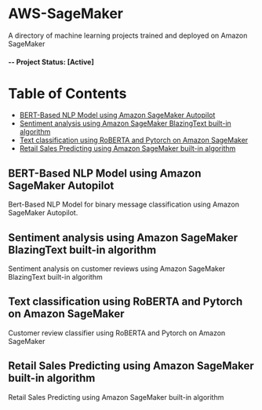 # AWS-SageMaker
A directory of machine learning projects trained and deployed on Amazon SageMaker

#### -- Project Status: [Active]

# Table of Contents
- [BERT-Based NLP Model using Amazon SageMaker Autopilot](##BERT-Based-NLP-Model-using-Amazon-SageMaker-Autopilot)
- [Sentiment analysis using Amazon SageMaker BlazingText built-in algorithm]()
- [Text classification using RoBERTA and Pytorch on Amazon SageMaker]()
- [Retail Sales Predicting using Amazon SageMaker built-in algorithm]()

## BERT-Based NLP Model using Amazon SageMaker Autopilot

Bert-Based NLP Model for binary message classification using Amazon SageMaker Autopilot.

## Sentiment analysis using Amazon SageMaker BlazingText built-in algorithm

Sentiment analysis on customer reviews using Amazon SageMaker BlazingText built-in algorithm

## Text classification using RoBERTA and Pytorch on Amazon SageMaker

Customer review classifier using RoBERTA and Pytorch on Amazon SageMaker 

## Retail Sales Predicting using Amazon SageMaker built-in algorithm

Retail Sales Predicting using Amazon SageMaker built-in algorithm
